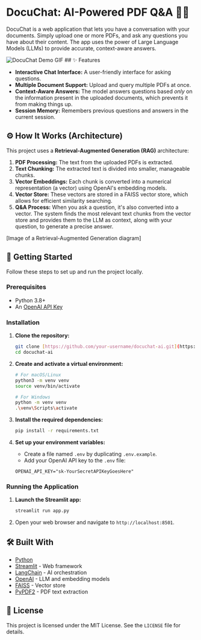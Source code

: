 # DocuChat: AI-Powered PDF Q&A 📄💬

DocuChat is a web application that lets you have a conversation with your documents. Simply upload one or more PDFs, and ask any questions you have about their content. The app uses the power of Large Language Models (LLMs) to provide accurate, context-aware answers.

![DocuChat Demo GIF](https://your-gif-url-here.gif) ## ✨ Features

-   **Interactive Chat Interface:** A user-friendly interface for asking questions.
-   **Multiple Document Support:** Upload and query multiple PDFs at once.
-   **Context-Aware Answers:** The model answers questions based *only* on the information present in the uploaded documents, which prevents it from making things up.
-   **Session Memory:** Remembers previous questions and answers in the current session.

## ⚙️ How It Works (Architecture)

This project uses a **Retrieval-Augmented Generation (RAG)** architecture:

1.  **PDF Processing:** The text from the uploaded PDFs is extracted.
2.  **Text Chunking:** The extracted text is divided into smaller, manageable chunks.
3.  **Vector Embeddings:** Each chunk is converted into a numerical representation (a vector) using OpenAI's embedding models.
4.  **Vector Store:** These vectors are stored in a FAISS vector store, which allows for efficient similarity searching.
5.  **Q&A Process:** When you ask a question, it's also converted into a vector. The system finds the most relevant text chunks from the vector store and provides them to the LLM as context, along with your question, to generate a precise answer.



[Image of a Retrieval-Augmented Generation diagram]


## 🚀 Getting Started

Follow these steps to set up and run the project locally.

### Prerequisites

-   Python 3.8+
-   An [OpenAI API Key](https.platform.openai.com/account/api-keys)

### Installation

1.  **Clone the repository:**
    ```bash
    git clone [https://github.com/your-username/docuchat-ai.git](https://github.com/your-username/docuchat-ai.git)
    cd docuchat-ai
    ```

2.  **Create and activate a virtual environment:**
    ```bash
    # For macOS/Linux
    python3 -m venv venv
    source venv/bin/activate

    # For Windows
    python -m venv venv
    .\venv\Scripts\activate
    ```

3.  **Install the required dependencies:**
    ```bash
    pip install -r requirements.txt
    ```

4.  **Set up your environment variables:**
    -   Create a file named `.env` by duplicating `.env.example`.
    -   Add your OpenAI API key to the `.env` file:
    ```
    OPENAI_API_KEY="sk-YourSecretAPIKeyGoesHere"
    ```

### Running the Application

1.  **Launch the Streamlit app:**
    ```bash
    streamlit run app.py
    ```

2.  Open your web browser and navigate to `http://localhost:8501`.

## 🛠️ Built With

-   [Python](https://www.python.org/)
-   [Streamlit](https://streamlit.io/) - Web framework
-   [LangChain](https://www.langchain.com/) - AI orchestration
-   [OpenAI](https://openai.com/) - LLM and embedding models
-   [FAISS](https://github.com/facebookresearch/faiss) - Vector store
-   [PyPDF2](https://pypi.org/project/PyPDF2/) - PDF text extraction

## 📄 License

This project is licensed under the MIT License. See the `LICENSE` file for details.
